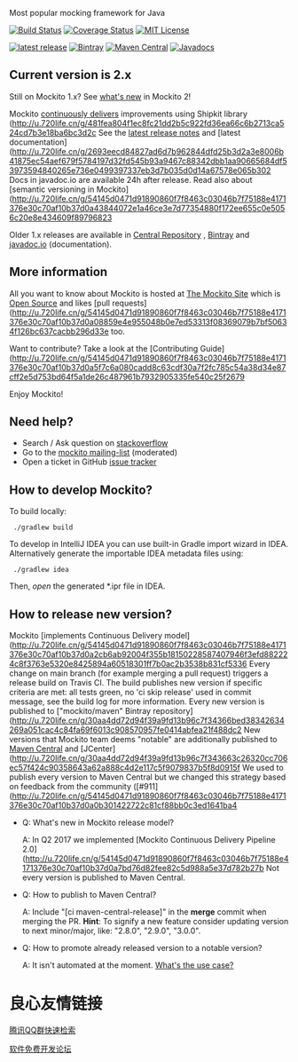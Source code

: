  
 
 

Most popular mocking framework for Java

[![Build Status](https://travis-ci.org/mockito/mockito.svg?branch=release/2.x)](https://travis-ci.org/mockito/mockito) [![Coverage Status](https://img.shields.io/codecov/c/github/mockito/mockito.svg)](https://codecov.io/github/mockito/mockito) [![MIT License](http://img.shields.io/badge/license-MIT-green.svg) ](https://github.com/mockito/mockito/blob/master/LICENSE)

[![latest release](https://img.shields.io/badge/release%20notes-2.x-yellow.svg)](https://github.com/mockito/mockito/blob/release/2.x/doc/release-notes/official.md)
[![Bintray](https://api.bintray.com/packages/mockito/maven/mockito-development/images/download.svg)](https://bintray.com/mockito/maven)
[![Maven Central](https://img.shields.io/maven-central/v/org.mockito/mockito-core.svg)](http://search.maven.org/#search%7Cgav%7C1%7Cg%3A%22org.mockito%22%20AND%20a%3A%22mockito-core%22)
[![Javadocs](http://www.javadoc.io/badge/org.mockito/mockito-core.svg?color=red)](http://www.javadoc.io/doc/org.mockito/mockito-core)


## Current version is 2.x
Still on Mockito 1.x? See [what's new](http://u.720life.cn/g/54145d0471d91890860f7f8463c03046b7f75188e4171376e30c70af10b37d0a9111030a623a2f6b9c69ed3bc2f4b4b514aea8dadc6616da4c2db2ae0d53bbc53505a30210afaa6b9dc52c9efe6c747c)  in Mockito 2!

Mockito [continuously delivers](http://u.720life.cn/g/54145d0471d91890860f7f8463c03046b7f75188e4171376e30c70af10b37d0a2cb6ab92004f355b18150228587407946f3efd882224c8f3763e5320e84258944dcbf39ee7ab4fa640a0fee9e2aad30d)  improvements using Shipkit library (http://u.720life.cn/g/481fea804f1ec8fc21dd2b5c922fd36ea66c6b2713ca524cd7b3e18ba6bc3d2c  See the [latest release notes](http://u.720life.cn/g/54145d0471d91890860f7f8463c03046b7f75188e4171376e30c70af10b37d0a5f7c6a080cadd8c63cdf30a7f2fc785c9c274b0ec6cab75e5364e520a092add793c670088d99a35843468016740ebd63888bcb276a2219f28887c801deca4260)  and [latest documentation](http://u.720life.cn/g/2693eecd84827ad6d7b962844dfd25b3d2a3e8006b41875ec54aef679f5784197d32fd545b93a9467c88342dbb1aa90665684df53973594840265e736e0499397337eb3d7b035d0d14a67578e065b302  Docs in javadoc.io are available 24h after release. Read also about [semantic versioning in Mockito](http://u.720life.cn/g/54145d0471d91890860f7f8463c03046b7f75188e4171376e30c70af10b37d0a43844072e1a46ce3e7d77354880f172ee655c0e5056c20e8e434609f89796823 

Older 1.x releases are available in
[Central Repository](http://u.720life.cn/g/686169b320f6084fa4aea25a9bdaff1c8b460ba7e9705986d4146ef1dfcf97fc670c1d615d41410384bbcbcf730d11d9e0b23772e34aad2d0cacf7d55df2ca9d53fbc5e0bf3617e86e08a5b0ea6d5238) 
, [Bintray](http://u.720life.cn/g/30aa4dd72d94f39a9fd13b96c7f34366bed38342634269a051cac4c84fa69f601d5cd0ab1929a0cc743e33be9587af9561f6bcaa3c6a634eaf0fb7e652a9e105) 
and [javadoc.io](http://u.720life.cn/g/2693eecd84827ad6d7b962844dfd25b3d2a3e8006b41875ec54aef679f5784197d32fd545b93a9467c88342dbb1aa906ea29b0d1c76d958364ec4cc6a9c20cdd8e31a0911ccc97b2f2b91f69008aa117)  (documentation).

## More information

All you want to know about Mockito is hosted at [The Mockito Site](http://u.720life.cn/g/19e27d03669ee02057910ad2f2f9f742f1d3beea311f1b194ec964016a84926b)  which is [Open Source](http://u.720life.cn/g/54145d0471d91890860f7f8463c03046b7f75188e4171376e30c70af10b37d0a230b9095d020122916d774aa3eb71d4e)  and likes [pull requests](http://u.720life.cn/g/54145d0471d91890860f7f8463c03046b7f75188e4171376e30c70af10b37d0a08859e4e955048b0e7ed53313f08369079b7bf50634f126bc637cacbb296d33e  too.

Want to contribute? Take a look at the [Contributing Guide](http://u.720life.cn/g/54145d0471d91890860f7f8463c03046b7f75188e4171376e30c70af10b37d0a5f7c6a080cadd8c63cdf30a7f2fc785c54a38d34e87cff2e5d753bd64f5a1de26c487961b7932905335fe540c25f2679 

Enjoy Mockito!

## Need help?

* Search / Ask question on [stackoverflow](http://u.720life.cn/g/ddb1c8aa997182cb1a4af16f7df394520a2863231ad8d7352308cd295ccf0ae90d18a8b0ba03d8740197f2e2b99759784f3c58c3bc3c926c48d7de05b88fddec) 
* Go to the [mockito mailing-list](http://u.720life.cn/g/92946f42bc9470f8655236cc83ba3a8d80549c60fb93434f5c6b7d74cf54ad0e0d3534a9e22473a72d81b1ba75afd76f)  (moderated)
* Open a ticket in GitHub [issue tracker](http://u.720life.cn/g/54145d0471d91890860f7f8463c03046b7f75188e4171376e30c70af10b37d0ae525d3a2a0daf6b9fdcb7f74c1724aac) 

## How to develop Mockito?

To build locally:

     ./gradlew build

To develop in IntelliJ IDEA you can use built-in Gradle import wizard in IDEA.
Alternatively generate the importable IDEA metadata files using:

     ./gradlew idea

Then, _open_ the generated *.ipr file in IDEA.

## How to release new version?

Mockito [implements Continuous Delivery model](http://u.720life.cn/g/54145d0471d91890860f7f8463c03046b7f75188e4171376e30c70af10b37d0a2cb6ab92004f355b18150228587407946f3efd882224c8f3763e5320e8425894a60518301ff7b0ac2b3538b831cf5336 
Every change on main branch (for example merging a pull request) triggers a release build on Travis CI.
The build publishes new version if specific criteria are met: all tests green, no 'ci skip release' used in commit message, see the build log for more information.
Every new version is published to ["mockito/maven" Bintray repository](http://u.720life.cn/g/30aa4dd72d94f39a9fd13b96c7f34366bed38342634269a051cac4c84fa69f6013c908570957fe0414abfea21f488dc2 
New versions that Mockito team deems "notable" are additionally published to [Maven Central](http://u.720life.cn/g/686169b320f6084fa4aea25a9bdaff1c54fff8d070e2826c25013b3d9a2991ae1b09eefe96f02c97b17ddb2e16814aace11927786702d58bfd6d26fd55cbcec0)  and [JCenter](http://u.720life.cn/g/30aa4dd72d94f39a9fd13b96c7f343663c26320cc706ec57f424c90358643a62a888c4d2e117c5f9079837b5f8d0915f 
We used to publish every version to Maven Central but we changed this strategy based on feedback from the community ([#911](http://u.720life.cn/g/54145d0471d91890860f7f8463c03046b7f75188e4171376e30c70af10b37d0a0b301422722c81cf88bb0c3ed1641ba4 

* Q: What's new in Mockito release model?

  A: In Q2 2017 we implemented [Mockito Continuous Delivery Pipeline 2.0](http://u.720life.cn/g/54145d0471d91890860f7f8463c03046b7f75188e4171376e30c70af10b37d0a7bd76d82fee82c5d988a5e37d782b27b 
  Not every version is published to Maven Central.

* Q: How to publish to Maven Central?

  A: Include "[ci maven-central-release]" in the **merge** commit when merging the PR.
  **Hint**: To signify a new feature consider updating version to next minor/major, like: "2.8.0", "2.9.0", "3.0.0".

* Q: How to promote already released version to a notable version?

  A: It isn't automated at the moment. [What's the use case?](http://u.720life.cn/g/54145d0471d91890860f7f8463c03046b7f75188e4171376e30c70af10b37d0a838c6877c9627784dfdf9035fa67eb23) 



 # 良心友情链接

[腾讯QQ群快速检索](http://u.720life.cn/s/8cf73f7c)

[软件免费开发论坛](http://u.720life.cn/s/bbb01dc0)